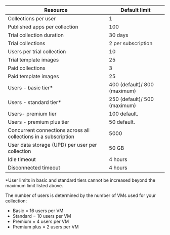 |Resource | Default limit|
|--------------|--------|
|Collections per user| 1|
|Published apps per collection|	100|
|Trial collection duration| 30 days|
|Trial collections| 2 per subscription|
|Users per trial collection| 10|
|Trial template images|	25|
|Paid collections| 3 |
|Paid template images| 25|
|Users - basic tier*| 400 (default)/ 800 (maximum)|
|Users - standard tier*| 250 (default)/ 500 (maximum)|
|Users- premium tier| 100 default.|
|Users - premium plus tier | 50 default.|
|Concurrent connections across all collections in a subscription| 5000|
|User data storage (UPD) per user per collection| 50 GB|
|Idle timeout| 4 hours|
|Disconnected timeout| 4 hours|

*User limits in basic and standard tiers cannot be increased beyond the maximum limit listed above. 

The number of users is determined by the number of VMs used for your collection:

- Basic = 16 users per VM
- Standard = 10 users per VM
- Premium = 4 users per VM
- Premium plus = 2 users per VM